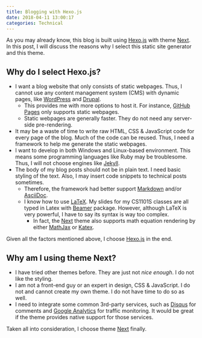 ```yaml
---
title: Blogging with Hexo.js
date: 2018-04-11 13:00:17
categories: Technical
---
```


As you may already know, this blog is built using [Hexo.js](https://hexo.io) with theme [Next](https://github.com/theme-next/hexo-theme-next). In this post, I will discuss the reasons why I select this static site generator and this theme.

## Why do I select Hexo.js?

- I want a blog website that only consists of static webpages. Thus, I cannot use any content management system (CMS) with dynamic pages, like [WordPress](https://wordpress.org/) and [Drupal](https://www.drupal.org/).
	- This provides me with more options to host it. For instance, [GitHub Pages](https://pages.github.com/) only supports static webpages.
	- Static webpages are generally faster. They do not need any server-side pre-rendering.
- It may be a waste of time to write raw HTML, CSS & JavaScript code for every page of the blog. Much of the code can be reused. Thus, I need a framework to help me generate the static webpages.
- I want to develop in both Windows and Linux-based environment. This means some programming languages like Ruby may be troublesome. Thus, I will not choose engines like [Jekyll](https://jekyllrb.com/).
- The body of my blog posts should not be in plain text. I need basic styling of the text. Also, I may insert code snippets to technical posts sometimes.
	- Therefore, the framework had better support [Markdown](https://en.wikipedia.org/wiki/Markdown) and/or [AsciiDoc](http://www.methods.co.nz/asciidoc/).
	- I know how to use [LaTeX](https://www.latex-project.org). My slides for my CS1101S classes are all typed in Latex with [Beamer](https://ctan.org/pkg/beamer) package. However, although LaTeX is very powerful, I have to say its syntax is way too complex.
		- In fact, the [Next](https://github.com/theme-next/hexo-theme-next) theme also supports math equation rendering by either [MathJax](https://www.mathjax.org) or [Katex](https://katex.org).

Given all the factors mentioned above, I choose [Hexo.js](https://hexo.io/) in the end.

## Why am I using theme Next?

- I have tried other themes before. They are just not _nice enough_. I do not like the styling.
- I am not a front-end guy or an expert in design, CSS & JavaScript. I do not and cannot create my own theme. I do not have time to do so as well.
- I need to integrate some common 3rd-party services, such as [Disqus](https://disqus.com) for comments and [Google Analytics](https://analytics.google.com/) for traffic monitoring. It would be great if the theme provides native support for those services.

Taken all into consideration, I choose theme [Next](https://github.com/theme-next/hexo-theme-next) finally.
